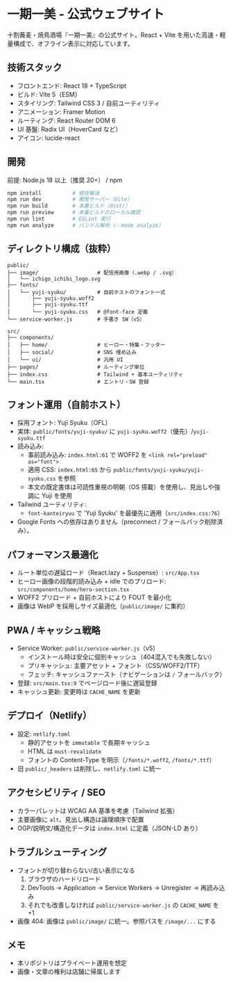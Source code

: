 # 一期一美 - 公式ウェブサイト

十割蕎麦・焼鳥酒場『一期一美』の公式サイト。React + Vite を用いた高速・軽量構成で、オフライン表示に対応しています。

## 技術スタック

- フロントエンド: React 18 + TypeScript
- ビルド: Vite 5（ESM）
- スタイリング: Tailwind CSS 3 / 自前ユーティリティ
- アニメーション: Framer Motion
- ルーティング: React Router DOM 6
- UI 基盤: Radix UI（HoverCard など）
- アイコン: lucide-react

## 開発

前提: Node.js 18 以上（推奨 20+） / npm

```bash
npm install          # 依存解決
npm run dev          # 開発サーバー（Vite）
npm run build        # 本番ビルド（dist/）
npm run preview      # 本番ビルドのローカル確認
npm run lint         # ESLint 実行
npm run analyze      # バンドル解析（--mode analyze）
```

## ディレクトリ構成（抜粋）

```
public/
├── image/                   # 配信用画像（.webp / .svg）
│   └── ichigo_ichibi_logo.svg
├── fonts/
│   └── yuji-syuku/          # 自前ホストのフォント一式
│       ├── yuji-syuku.woff2
│       ├── yuji-syuku.ttf
│       └── yuji-syuku.css   # @font-face 定義
└── service-worker.js        # 手書き SW（v5）

src/
├── components/
│   ├── home/                # ヒーロー・特集・フッター
│   ├── social/              # SNS 埋め込み
│   └── ui/                  # 汎用 UI
├── pages/                   # ルーティング単位
├── index.css                # Tailwind + 基本ユーティリティ
└── main.tsx                 # エントリ・SW 登録
```

## フォント運用（自前ホスト）

- 採用フォント: Yuji Syuku（OFL）
- 実体: `public/fonts/yuji-syuku/` に `yuji-syuku.woff2`（優先）/`yuji-syuku.ttf`
- 読み込み:
  - 事前読み込み: `index.html:61` で WOFF2 を `<link rel="preload" as="font">`
  - 適用 CSS: `index.html:65` から `public/fonts/yuji-syuku/yuji-syuku.css` を参照
  - 本文の既定書体は可読性重視の明朝（OS 搭載）を使用し、見出しや強調に Yuji を使用
- Tailwind ユーティリティ:
  - `font-kanteiryuu` で 'Yuji Syuku' を最優先に適用（`src/index.css:76`）
- Google Fonts への依存はありません（preconnect / フォールバック削除済み）。

## パフォーマンス最適化

- ルート単位の遅延ロード（React.lazy + Suspense）: `src/App.tsx`
- ヒーロー画像の段階的読み込み + idle でのプリロード: `src/components/home/hero-section.tsx`
- WOFF2 プリロード + 自前ホストにより FOUT を最小化
- 画像は WebP を採用しサイズ最適化（`public/image/` に集約）

## PWA / キャッシュ戦略

- Service Worker: `public/service-worker.js`（v5）
  - インストール時は安全に個別キャッシュ（404混入でも失敗しない）
  - プリキャッシュ: 主要アセット + フォント（CSS/WOFF2/TTF）
  - フェッチ: キャッシュファースト（ナビゲーションは `/` フォールバック）
- 登録: `src/main.tsx:9` でページロード後に遅延登録
- キャッシュ更新: 変更時は `CACHE_NAME` を更新

## デプロイ（Netlify）

- 設定: `netlify.toml`
  - 静的アセットを `immutable` で長期キャッシュ
  - HTML は `must-revalidate`
  - フォントの Content-Type を明示（`/fonts/*.woff2`, `/fonts/*.ttf`）
- 旧 `public/_headers` は削除し、`netlify.toml` に統一

## アクセシビリティ / SEO

- カラーパレットは WCAG AA 基準を考慮（Tailwind 拡張）
- 主要画像に `alt`、見出し構造は論理順序で配置
- OGP/説明文/構造化データは `index.html` に定義（JSON-LD あり）

## トラブルシューティング

- フォントが切り替わらない/古い表示になる
  1. ブラウザのハードリロード
  2. DevTools → Application → Service Workers → Unregister → 再読み込み
  3. それでも改善しなければ `public/service-worker.js` の `CACHE_NAME` を +1
- 画像 404: 画像は `public/image/` に統一。参照パスを `/image/...` にする

## メモ

- 本リポジトリはプライベート運用を想定
- 画像・文章の権利は店舗に帰属します
